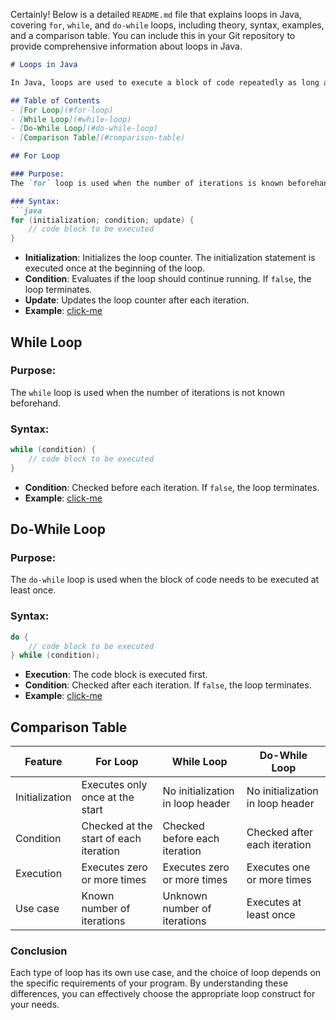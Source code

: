 Certainly! Below is a detailed `README.md` file that explains loops in Java, covering `for`, `while`, and `do-while` loops, including theory, syntax, examples, and a comparison table. You can include this in your Git repository to provide comprehensive information about loops in Java.

```markdown
# Loops in Java

In Java, loops are used to execute a block of code repeatedly as long as a specified condition is met. There are three types of loops: `for`, `while`, and `do-while`. Each type has its own use cases and syntax.

## Table of Contents
- [For Loop](#for-loop)
- [While Loop](#while-loop)
- [Do-While Loop](#do-while-loop)
- [Comparison Table](#comparison-table)

## For Loop

### Purpose:
The `for` loop is used when the number of iterations is known beforehand.

### Syntax:
```java
for (initialization; condition; update) {
    // code block to be executed
}
```

- **Initialization**: Initializes the loop counter. The initialization statement is executed once at the beginning of the loop.
- **Condition**: Evaluates if the loop should continue running. If `false`, the loop terminates.
- **Update**: Updates the loop counter after each iteration.
- **Example**: [click-me](/fundamentals/loops/ForLoopExample.java)

## While Loop

### Purpose:
The `while` loop is used when the number of iterations is not known beforehand.

### Syntax:
```java
while (condition) {
    // code block to be executed
}
```

- **Condition**: Checked before each iteration. If `false`, the loop terminates.
- **Example**: [click-me](/fundamentals/loops/WhileLoopExample)

## Do-While Loop

### Purpose:
The `do-while` loop is used when the block of code needs to be executed at least once.

### Syntax:
```java
do {
    // code block to be executed
} while (condition);
```

- **Execution**: The code block is executed first.
- **Condition**: Checked after each iteration. If `false`, the loop terminates.
- **Example**: [click-me](/fundamentals/loops/)


## Comparison Table

| Feature        | For Loop                                  | While Loop                         | Do-While Loop                      |
|----------------|--------------------------------------------|------------------------------------|------------------------------------|
| Initialization | Executes only once at the start            | No initialization in loop header   | No initialization in loop header   |
| Condition      | Checked at the start of each iteration     | Checked before each iteration      | Checked after each iteration       |
| Execution      | Executes zero or more times                | Executes zero or more times        | Executes one or more times         |
| Use case       | Known number of iterations                 | Unknown number of iterations      | Executes at least once             |

### Conclusion

Each type of loop has its own use case, and the choice of loop depends on the specific requirements of your program. By understanding these differences, you can effectively choose the appropriate loop construct for your needs.
